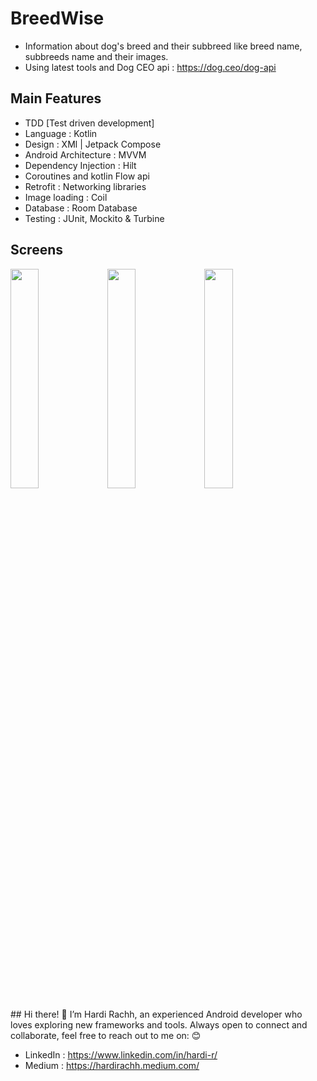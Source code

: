 # BreedWise
- Information about dog's breed and their subbreed like breed name, subbreeds name and their images.
- Using latest tools and Dog CEO api : https://dog.ceo/dog-api

## Main Features 
- TDD [Test driven development]
- Language : Kotlin
- Design : XMl | Jetpack Compose
- Android Architecture : MVVM
- Dependency Injection : Hilt
- Coroutines and kotlin Flow api
- Retrofit : Networking libraries
- Image loading : Coil
- Database : Room Database
- Testing : JUnit, Mockito & Turbine

## Screens
<p float="left">
  <img src="https://github.com/user-attachments/assets/8142d2f3-531b-4002-9133-a3a9a93e83f5" width="30%" />
  <img src="https://github.com/user-attachments/assets/484eb99c-7a29-4615-a79c-f232146ae839" width="30%" />
  <img src="https://github.com/user-attachments/assets/131eba82-dd5c-4334-b6a6-e732409b51bf" width="30%" />
</p>
## Hi there! 👋
I’m Hardi Rachh, an experienced Android developer who loves exploring new frameworks and tools.
Always open to connect and collaborate, feel free to reach out to me on: 😊

- LinkedIn : https://www.linkedin.com/in/hardi-r/
- Medium : https://hardirachh.medium.com/

  
